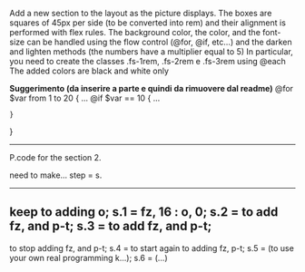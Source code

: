 
Add a new section to the layout as the picture displays. 
The boxes are squares of 45px per side (to be converted into rem) and their alignment is performed with flex rules.
The background color, the color, and the font-size can be handled using the flow control (@for, @if, etc...) and the darken and lighten methods (the numbers have a multiplier equal to 5) 
In particular, you need to create the classes .fs-1rem, .fs-2rem e .fs-3rem using @each
The added colors are black and white only


**Suggerimento (da inserire a parte e quindi da rimuovere dal readme)**
@for $var from 1 to 20 {
...
@if $var == 10 {
...


    }
}


-------------------------------

P.code for the section 2.

need to make...
step = s.

-------
keep to adding o;
s.1 = fz, 16 : o, 0;
s.2 = to add fz, and p-t;
s.3 = to add fz, and p-t;
--
to stop adding fz, and p-t;
s.4 = to start again to adding fz, p-t;
s.5 = (to use your own real programming k...);
s.6 = (...)